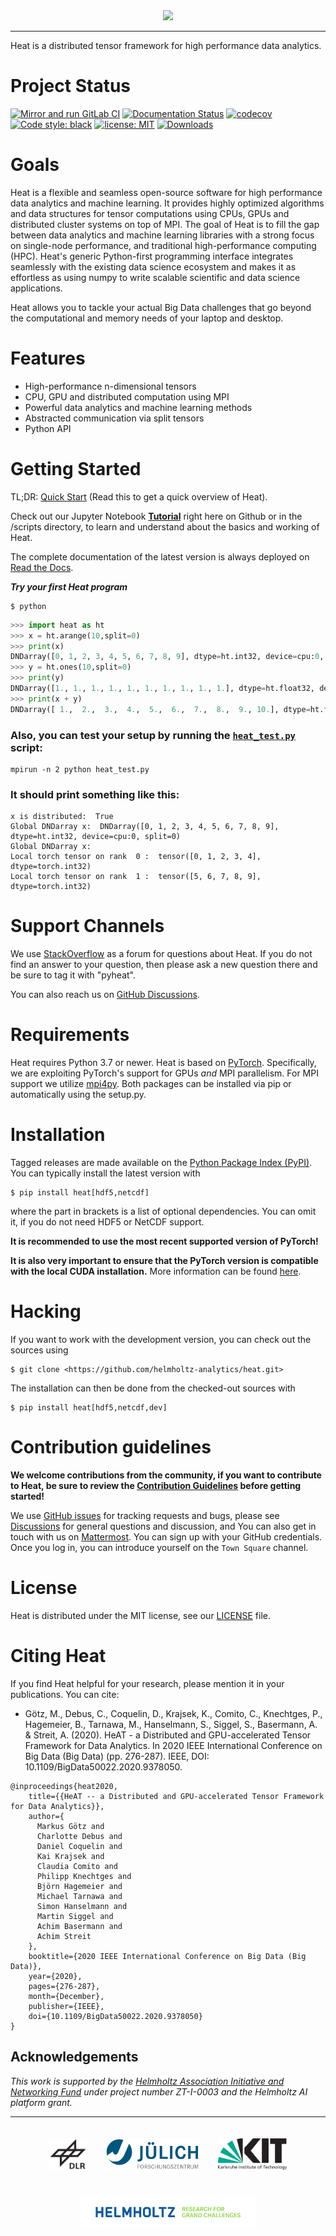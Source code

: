 <div align="center">
  <img src="https://raw.githubusercontent.com/helmholtz-analytics/heat/main/doc/images/logo.png">
</div>

---

Heat is a distributed tensor framework for high performance data analytics.

# Project Status

[![Mirror and run GitLab CI](https://github.com/helmholtz-analytics/heat/actions/workflows/ci_cb.yml/badge.svg)](https://github.com/helmholtz-analytics/heat/actions/workflows/ci_cb.yml)
[![Documentation Status](https://readthedocs.org/projects/heat/badge/?version=latest)](https://heat.readthedocs.io/en/latest/?badge=latest)
[![codecov](https://codecov.io/gh/helmholtz-analytics/heat/branch/main/graph/badge.svg)](https://codecov.io/gh/helmholtz-analytics/heat)
[![Code style: black](https://img.shields.io/badge/code%20style-black-000000.svg)](https://github.com/psf/black)
[![license: MIT](https://img.shields.io/badge/License-MIT-blue.svg)](https://opensource.org/licenses/MIT)
[![Downloads](https://pepy.tech/badge/heat)](https://pepy.tech/project/heat)

# Goals

Heat is a flexible and seamless open-source software for high performance data
analytics and machine learning. It provides highly optimized algorithms and data
structures for tensor computations using CPUs, GPUs and distributed cluster
systems on top of MPI. The goal of Heat is to fill the gap between data
analytics and machine learning libraries with a strong focus on single-node
performance, and traditional high-performance computing (HPC). Heat's generic
Python-first programming interface integrates seamlessly with the existing data
science ecosystem and makes it as effortless as using numpy to write scalable
scientific and data science applications.

Heat allows you to tackle your actual Big Data challenges that go beyond the
computational and memory needs of your laptop and desktop.

# Features

* High-performance n-dimensional tensors
* CPU, GPU and distributed computation using MPI
* Powerful data analytics and machine learning methods
* Abstracted communication via split tensors
* Python API

# Getting Started

TL;DR: [Quick Start](quick_start.md) (Read this to get a quick overview of Heat).

Check out our Jupyter Notebook [**Tutorial**](https://github.com/helmholtz-analytics/heat/blob/main/scripts/)
right here on Github or in the /scripts directory, to learn and understand about the basics and working of Heat.

The complete documentation of the latest version is always deployed on
[Read the Docs](https://heat.readthedocs.io/).

***Try your first Heat program***

```shell
$ python
```

```python
>>> import heat as ht
>>> x = ht.arange(10,split=0)
>>> print(x)
DNDarray([0, 1, 2, 3, 4, 5, 6, 7, 8, 9], dtype=ht.int32, device=cpu:0, split=0)
>>> y = ht.ones(10,split=0)
>>> print(y)
DNDarray([1., 1., 1., 1., 1., 1., 1., 1., 1., 1.], dtype=ht.float32, device=cpu:0, split=0)
>>> print(x + y)
DNDarray([ 1.,  2.,  3.,  4.,  5.,  6.,  7.,  8.,  9., 10.], dtype=ht.float32, device=cpu:0, split=0)
```

### Also, you can test your setup by running the [`heat_test.py`](https://github.com/helmholtz-analytics/heat/blob/main/scripts/heat_test.py) script:

```shell
mpirun -n 2 python heat_test.py
```

### It should print something like this:

```shell
x is distributed:  True
Global DNDarray x:  DNDarray([0, 1, 2, 3, 4, 5, 6, 7, 8, 9], dtype=ht.int32, device=cpu:0, split=0)
Global DNDarray x:
Local torch tensor on rank  0 :  tensor([0, 1, 2, 3, 4], dtype=torch.int32)
Local torch tensor on rank  1 :  tensor([5, 6, 7, 8, 9], dtype=torch.int32)
```



# Support Channels

We use [StackOverflow](https://stackoverflow.com/tags/pyheat/) as a forum for questions about Heat.
If you do not find an answer to your question, then please ask a new question there and be sure to
tag it with "pyheat".

You can also reach us on [GitHub Discussions](https://github.com/helmholtz-analytics/heat/discussions).

# Requirements

Heat requires Python 3.7 or newer.
Heat is based on [PyTorch](https://pytorch.org/). Specifically, we are exploiting
PyTorch's support for GPUs *and* MPI parallelism. For MPI support we utilize
[mpi4py](https://mpi4py.readthedocs.io). Both packages can be installed via pip
or automatically using the setup.py.

# Installation

Tagged releases are made available on the
[Python Package Index (PyPI)](https://pypi.org/project/heat/). You can typically
install the latest version with

```
$ pip install heat[hdf5,netcdf]
```

where the part in brackets is a list of optional dependencies. You can omit
it, if you do not need HDF5 or NetCDF support.

**It is recommended to use the most recent supported version of PyTorch!**

**It is also very important to ensure that the PyTorch version is compatible with the local CUDA installation.**
More information can be found [here](https://pytorch.org/get-started/locally/).

# Hacking

If you want to work with the development version, you can check out the sources using

```
$ git clone <https://github.com/helmholtz-analytics/heat.git>
```

The installation can then be done from the checked-out sources with

```
$ pip install heat[hdf5,netcdf,dev]
```

# Contribution guidelines

**We welcome contributions from the community, if you want to contribute to Heat, be sure to review the [Contribution Guidelines](contributing.md) before getting started!**

We use [GitHub issues](https://github.com/helmholtz-analytics/heat/issues) for tracking requests and bugs, please see [Discussions](https://github.com/helmholtz-analytics/heat/discussions) for general questions and discussion, and You can also get in touch with us on [Mattermost](https://mattermost.hzdr.de/signup_user_complete/?id=3sixwk9okpbzpjyfrhen5jpqfo). You can sign up with your GitHub credentials. Once you log in, you can introduce yourself on the `Town Square` channel.

# License

Heat is distributed under the MIT license, see our
[LICENSE](LICENSE) file.

# Citing Heat

If you find Heat helpful for your research, please mention it in your publications. You can cite:

* Götz, M., Debus, C., Coquelin, D., Krajsek, K., Comito, C., Knechtges, P., Hagemeier, B., Tarnawa, M., Hanselmann, S., Siggel, S., Basermann, A. & Streit, A. (2020). HeAT - a Distributed and GPU-accelerated Tensor Framework for Data Analytics. In 2020 IEEE International Conference on Big Data (Big Data) (pp. 276-287). IEEE, DOI: 10.1109/BigData50022.2020.9378050.

```
@inproceedings{heat2020,
    title={{HeAT -- a Distributed and GPU-accelerated Tensor Framework for Data Analytics}},
    author={
      Markus Götz and
      Charlotte Debus and
      Daniel Coquelin and
      Kai Krajsek and
      Claudia Comito and
      Philipp Knechtges and
      Björn Hagemeier and
      Michael Tarnawa and
      Simon Hanselmann and
      Martin Siggel and
      Achim Basermann and
      Achim Streit
    },
    booktitle={2020 IEEE International Conference on Big Data (Big Data)},
    year={2020},
    pages={276-287},
    month={December},
    publisher={IEEE},
    doi={10.1109/BigData50022.2020.9378050}
}
```

## Acknowledgements

*This work is supported by the [Helmholtz Association Initiative and
Networking Fund](https://www.helmholtz.de/en/about_us/the_association/initiating_and_networking/)
under project number ZT-I-0003 and the Helmholtz AI platform grant.*

---

<div align="center">
  <a href="https://www.dlr.de/EN/Home/home_node.html"><img src="https://raw.githubusercontent.com/helmholtz-analytics/heat/master/doc/images/dlr_logo.svg" height="50px" hspace="3%" vspace="20px"></a><a href="https://www.fz-juelich.de/portal/EN/Home/home_node.html"><img src="https://raw.githubusercontent.com/helmholtz-analytics/heat/master/doc/images/fzj_logo.svg" height="50px" hspace="3%" vspace="20px"></a><a href="http://www.kit.edu/english/index.php"><img src="https://raw.githubusercontent.com/helmholtz-analytics/heat/master/doc/images/kit_logo.svg" height="50px" hspace="3%" vspace="20px"></a><a href="https://www.helmholtz.de/en/"><img src="https://raw.githubusercontent.com/helmholtz-analytics/heat/master/doc/images/helmholtz_logo.svg" height="50px" hspace="3%" vspace="20px"></a>
</div>
